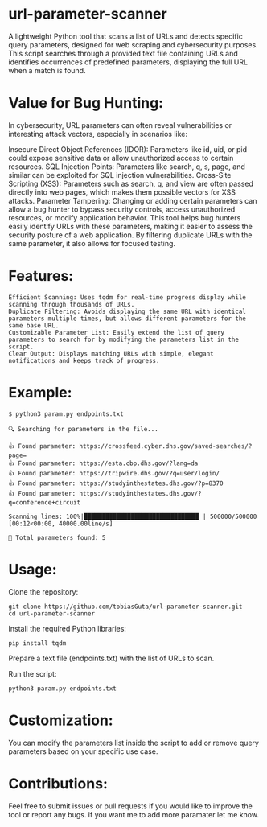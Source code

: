 # url-parameter-scanner
A lightweight Python tool that scans a list of URLs and detects specific query parameters, designed for web scraping and cybersecurity purposes. This script searches through a provided text file containing URLs and identifies occurrences of predefined parameters, displaying the full URL when a match is found.

# Value for Bug Hunting:
In cybersecurity, URL parameters can often reveal vulnerabilities or interesting attack vectors, especially in scenarios like:

Insecure Direct Object References (IDOR): Parameters like id, uid, or pid could expose sensitive data or allow unauthorized access to certain resources.
SQL Injection Points: Parameters like search, q, s, page, and similar can be exploited for SQL injection vulnerabilities.
Cross-Site Scripting (XSS): Parameters such as search, q, and view are often passed directly into web pages, which makes them possible vectors for XSS attacks.
Parameter Tampering: Changing or adding certain parameters can allow a bug hunter to bypass security controls, access unauthorized resources, or modify application behavior.
This tool helps bug hunters easily identify URLs with these parameters, making it easier to assess the security posture of a web application. By filtering duplicate URLs with the same parameter, it also allows for focused testing.

# Features:
    Efficient Scanning: Uses tqdm for real-time progress display while scanning through thousands of URLs.
    Duplicate Filtering: Avoids displaying the same URL with identical parameters multiple times, but allows different parameters for the same base URL.
    Customizable Parameter List: Easily extend the list of query parameters to search for by modifying the parameters list in the script.
    Clear Output: Displays matching URLs with simple, elegant notifications and keeps track of progress.
    
# Example:
    $ python3 param.py endpoints.txt
    
    🔍 Searching for parameters in the file...
  
    👍 Found parameter: https://crossfeed.cyber.dhs.gov/saved-searches/?page=
    👍 Found parameter: https://esta.cbp.dhs.gov/?lang=da
    👍 Found parameter: https://tripwire.dhs.gov/?q=user/login/
    👍 Found parameter: https://studyinthestates.dhs.gov/?p=8370
    👍 Found parameter: https://studyinthestates.dhs.gov/?q=conference+circuit
    
    Scanning lines: 100%|███████████████████████████████▉ | 500000/500000 [00:12<00:00, 40000.00line/s]
    
    🎉 Total parameters found: 5

# Usage:

Clone the repository:

    git clone https://github.com/tobiasGuta/url-parameter-scanner.git
    cd url-parameter-scanner
    
Install the required Python libraries:

    pip install tqdm
    
Prepare a text file (endpoints.txt) with the list of URLs to scan.

Run the script:

    python3 param.py endpoints.txt
    
# Customization:

You can modify the parameters list inside the script to add or remove query parameters based on your specific use case.

# Contributions:
Feel free to submit issues or pull requests if you would like to improve the tool or report any bugs.
if you want me to add more paramater let me know.
